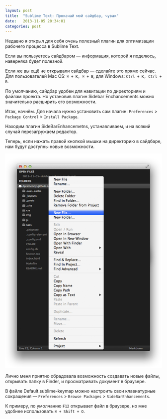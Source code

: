```yaml
---
layout: post
title:  "Sublime Text: Прокачай мой сайдбар, чувак"
date:   2013-11-05 20:34:01
categories: post
---
```


Недавно я открыл для себя очень полезный плагин для оптимизации рабочего процесса в Sublime Text.

Если вы пользуетесь сайдбаром — информация, которой я поделюсь, наверняка будет полезной.

Если же вы ещё не открывали сайдбар — сделайте это прямо сейчас. Для пользователей Mac OS: `⌘ + K, ⌘ + B`, для Windows: `Ctrl + K, Ctrl + B`.

По умолчанию, сайдбар удобен для навигации по директориям и файлам проекта. Но установив плагин Sidebar Enchancements можно значительно расширить его возможности.

Итак, начнём. Для начала нужно установить сам плагин: `Preferences` > `Package Control` > `Install Package`.

Находим плагин SideBarEnhancemetns, устанавливаем, и на всякий случай перезагружаем редактор.

Теперь, если нажать правой кнопкой мышки на директорию в сайдбаре, нам будут доступны новые возможности.

![Расширенные возможности сайдбара Sublime Text с помощью плагина SideBarEnhancements](/img/sidebarenhancements.png)

Лично  меня приятно обрадовала возможность создавать новые файлы, открывать папку в Finder, и просматривать документ в браузере.

В файле Default.sublime-keymap можно настроить свои клавиатурные сокращения — `Preferences` > `Browse Packages` > `SideBarEnhancements`.

К примеру, по умолчанию `F12` открывает файл в браузере, но мне удобнее использовать `⌘ + Shift + O`.
